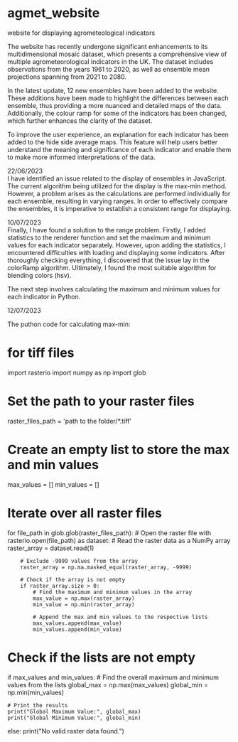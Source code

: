 # agmet_website
 website for displaying agrometeological indicators 

The website has recently undergone significant enhancements to its multidimensional mosaic dataset, which presents a comprehensive view of multiple agrometeorological indicators in the UK. The dataset includes observations from the years 1961 to 2020, as well as ensemble mean projections spanning from 2021 to 2080.

In the latest update, 12 new ensembles have been added to the website. These additions have been made to highlight the differences between each ensemble, thus providing a more nuanced and detailed maps of the data. 
Additionally, the colour ramp for some of the indicators has been changed, which further enhances the clarity of the dataset.

To improve the user experience, an explanation for each indicator has been added to the hide side average maps. This feature will help users better understand the meaning and significance of each indicator and enable them to make more informed interpretations of the data.

22/06/2023 <br/>
I have identified an issue related to the display of ensembles in JavaScript. The current algorithm being utilized for the display is the max-min method. However, a problem arises as the calculations are performed individually for each ensemble, resulting in varying ranges. In order to effectively compare the ensembles, it is imperative to establish a consistent range for displaying.
<br/>

10/07/2023 <br>
Finally, I have found a solution to the range problem. Firstly, I added statistics to the renderer function and set the maximum and minimum values for each indicator separately. However, upon adding the statistics, I encountered difficulties with loading and displaying some indicators. After thoroughly checking everything, I discovered that the issue lay in the colorRamp algorithm. Ultimately, I found the most suitable algorithm for blending colors (hsv).

The next step involves calculating the maximum and minimum values for each indicator in Python.

12/07/2023 <br>

The puthon code for calculating max-min:

# for tiff files

import rasterio
import numpy as np
import glob

# Set the path to your raster files
raster_files_path = 'path to the folder/*.tiff'

# Create an empty list to store the max and min values
max_values = []
min_values = []

# Iterate over all raster files
for file_path in glob.glob(raster_files_path):
    # Open the raster file
    with rasterio.open(file_path) as dataset:
        # Read the raster data as a NumPy array
        raster_array = dataset.read(1)
        
        # Exclude -9999 values from the array
        raster_array = np.ma.masked_equal(raster_array, -9999)
        
        # Check if the array is not empty
        if raster_array.size > 0:
            # Find the maximum and minimum values in the array
            max_value = np.max(raster_array)
            min_value = np.min(raster_array)
            
            # Append the max and min values to the respective lists
            max_values.append(max_value)
            min_values.append(min_value)

# Check if the lists are not empty
if max_values and min_values:
    # Find the overall maximum and minimum values from the lists
    global_max = np.max(max_values)
    global_min = np.min(min_values)

    # Print the results
    print("Global Maximum Value:", global_max)
    print("Global Minimum Value:", global_min)
else:
    print("No valid raster data found.")

